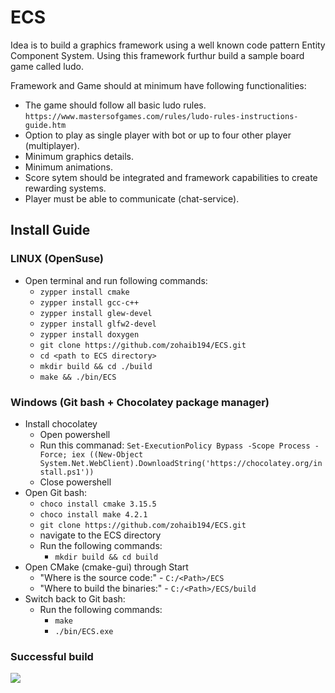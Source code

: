 # ECS
Idea is to build a graphics framework using a well known code pattern Entity Component System. Using this framework furthur build a sample board game called ludo.

Framework and Game should at minimum have following functionalities:
- The game should follow all basic ludo rules. ```https://www.mastersofgames.com/rules/ludo-rules-instructions-guide.htm```
- Option to play as single player with bot or up to four other player (multiplayer).
- Minimum graphics details.
- Minimum animations.
- Score sytem should be integrated and framework capabilities to create rewarding systems.
- Player must be able to communicate (chat-service).

## Install Guide
### LINUX (OpenSuse)
- Open terminal and run following commands:
    - ```zypper install cmake```
	- ```zypper install gcc-c++```
	- ```zypper install glew-devel```
	- ```zypper install glfw2-devel```
	- ```zypper install doxygen```
	- ```git clone https://github.com/zohaib194/ECS.git```
    - ```cd <path to ECS directory>```
    - ```mkdir build && cd ./build```
    - ```make && ./bin/ECS```


### Windows (Git bash + Chocolatey package manager)

- Install chocolatey
	- Open powershell
	- Run this commanad: ```Set-ExecutionPolicy Bypass -Scope Process -Force; iex ((New-Object System.Net.WebClient).DownloadString('https://chocolatey.org/install.ps1'))```
	- Close powershell
- Open Git bash:
	- ```choco install cmake 3.15.5```
	- ```choco install make 4.2.1```
	- ```git clone https://github.com/zohaib194/ECS.git```
	- navigate to the ECS directory
	- Run the following commands:
		- ```mkdir build && cd build```
- Open CMake (cmake-gui) through Start
	- "Where is the source code:" - ```C:/<Path>/ECS```
	- "Where to build the binaries:" - ```C:/<Path>/ECS/build```
- Switch back to Git bash:
    - Run the following commands:
        - ```make```
        - ```./bin/ECS.exe```

### Successful build
![](https://i.imgur.com/KNf14qE.png)

